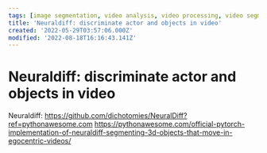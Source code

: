 ```yaml
---
tags: [image segmentation, video analysis, video processing, video segmentation, video understanding]
title: 'Neuraldiff: discriminate actor and objects in video'
created: '2022-05-29T03:57:06.000Z'
modified: '2022-08-18T16:16:43.141Z'
---
```


# Neuraldiff: discriminate actor and objects in video

Neuraldiff:
 https://github.com/dichotomies/NeuralDiff?ref=pythonawesome.com
https://pythonawesome.com/official-pytorch-implementation-of-neuraldiff-segmenting-3d-objects-that-move-in-egocentric-videos/
